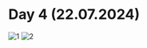 # Day 4 (22.07.2024)

![1](https://github.com/user-attachments/assets/ee69cc06-1a49-4547-9355-467c8eb82ca1)
![2](https://github.com/user-attachments/assets/5f22d491-b4c8-4835-b038-f5d5482a1146)
